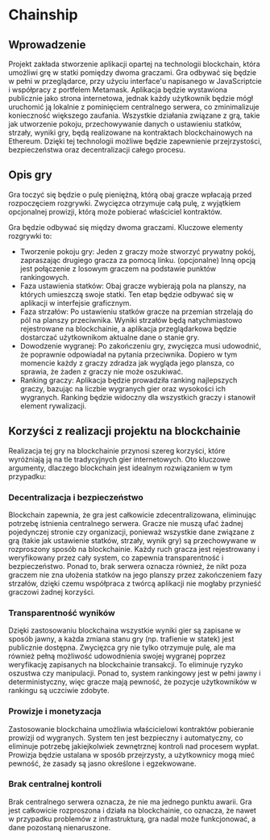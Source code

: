 # Chainship

## Wprowadzenie

Projekt zakłada stworzenie aplikacji opartej na technologii blockchain, która umożliwi grę w statki pomiędzy dwoma graczami. Gra odbywać się będzie w pełni w przeglądarce, przy użyciu interface'u napisanego w JavaScriptcie i współpracy z portfelem Metamask. Aplikacja będzie wystawiona publicznie jako strona internetowa, jednak każdy użytkownik będzie mógł uruchomić ją lokalnie z pominięciem centralnego serwera, co zminimalizuje konieczność większego zaufania. Wszystkie działania związane z grą, takie jak utworzenie pokoju, przechowywanie danych o ustawieniu statków, strzały, wyniki gry, będą realizowane na kontraktach blockchainowych na Ethereum. Dzięki tej technologii możliwe będzie zapewnienie przejrzystości, bezpieczeństwa oraz decentralizacji całego procesu.

## Opis gry

Gra toczyć się będzie o pulę pieniężną, którą obaj gracze wpłacają przed rozpoczęciem rozgrywki. Zwycięzca otrzymuje całą pulę, z wyjątkiem opcjonalnej prowizji, którą może pobierać właściciel kontraktów.

Gra będzie odbywać się między dwoma graczami. Kluczowe elementy rozgrywki to:
- Tworzenie pokoju gry: Jeden z graczy może stworzyć prywatny pokój, zapraszając drugiego gracza za pomocą linku. (opcjonalne) Inną opcją jest połączenie z losowym graczem na podstawie punktów rankingowych.
- Faza ustawienia statków: Obaj gracze wybierają pola na planszy, na których umieszczą swoje statki. Ten etap będzie odbywać się w aplikacji w interfejsie graficznym.
- Faza strzałów: Po ustawieniu statków gracze na przemian strzelają do pól na planszy przeciwnika. Wyniki strzałów będą natychmiastowo rejestrowane na blockchainie, a aplikacja przeglądarkowa będzie dostarczać użytkownikom aktualne dane o stanie gry.
- Dowodzenie wygranej: Po zakończeniu gry, zwycięzca musi udowodnić, że poprawnie odpowiadał na pytania przeciwnika. Dopiero w tym momencie każdy z graczy zdradza jak wygląda jego plansza, co sprawia, że żaden z graczy nie może oszukiwać.
- Ranking graczy: Aplikacja będzie prowadziła ranking najlepszych graczy, bazując na liczbie wygranych gier oraz wysokości ich wygranych. Ranking będzie widoczny dla wszystkich graczy i stanowił element rywalizacji.

## Korzyści z realizacji projektu na blockchainie

Realizacja tej gry na blockchainie przynosi szereg korzyści, które wyróżniają ją na tle tradycyjnych gier internetowych. Oto kluczowe argumenty, dlaczego blockchain jest idealnym rozwiązaniem w tym przypadku:

### Decentralizacja i bezpieczeństwo

Blockchain zapewnia, że gra jest całkowicie zdecentralizowana, eliminując potrzebę istnienia centralnego serwera. Gracze nie muszą ufać żadnej pojedynczej stronie czy organizacji, ponieważ wszystkie dane związane z grą (takie jak ustawienie statków, strzały, wynik gry) są przechowywane w rozproszony sposób na blockchainie. Każdy ruch gracza jest rejestrowany i weryfikowany przez cały system, co zapewnia transparentność i bezpieczeństwo. Ponad to, brak serwera oznacza również, że nikt poza graczem nie zna ułożenia statków na jego planszy przez zakończeniem fazy strzałów, dzięki czemu współpraca z twórcą aplikacji nie mogłaby przynieść graczowi żadnej korzyści.

### Transparentność wyników

Dzięki zastosowaniu blockchaina wszystkie wyniki gier są zapisane w sposób jawny, a każda zmiana stanu gry (np. trafienie w statek) jest publicznie dostępna. Zwycięzca gry nie tylko otrzymuje pulę, ale ma również pełną możliwość udowodnienia swojej wygranej poprzez weryfikację zapisanych na blockchainie transakcji. To eliminuje ryzyko oszustwa czy manipulacji. Ponad to, system rankingowy jest w pełni jawny i deterministyczny, więc gracze mają pewność, że pozycje użytkowników w rankingu są uczciwie zdobyte.

### Prowizje i monetyzacja

Zastosowanie blockchaina umożliwia właścicielowi kontraktów pobieranie prowizji od wygranych. System ten jest bezpieczny i automatyczny, co eliminuje potrzebę jakiejkolwiek zewnętrznej kontroli nad procesem wypłat. Prowizja będzie ustalana w sposób przejrzysty, a użytkownicy mogą mieć pewność, że zasady są jasno określone i egzekwowane.

### Brak centralnej kontroli

Brak centralnego serwera oznacza, że nie ma jednego punktu awarii. Gra jest całkowicie rozproszona i działa na blockchainie, co oznacza, że nawet w przypadku problemów z infrastrukturą, gra nadal może funkcjonować, a dane pozostaną nienaruszone.
